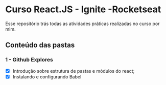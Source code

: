 # Curso React.JS - Ignite  -Rocketseat
Esse repositório trás todas as atividades práticas realizadas no curso por mim.

 ## Conteúdo das pastas

 ### 1 - Github Explores
 - [x] Introdução sobre estrutura de pastas e módulos do react;
 - [x] Instalando e configurando Babel